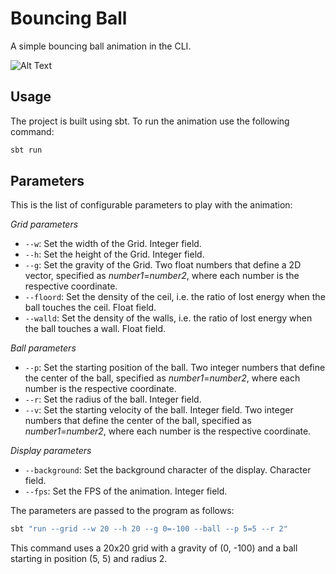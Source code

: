 
# Bouncing Ball

A simple bouncing ball animation in the CLI.

![Alt Text](/static/bounding_ball_demo.gif)

## Usage

The project is built using sbt. To run the animation use the following command:

```bash
sbt run
```

## Parameters

This is the list of configurable parameters to play with the animation:

*Grid parameters*

- `--w`: Set the width of the Grid. Integer field.
- `--h`: Set the height of the Grid. Integer field.
- `--g`: Set the gravity of the Grid. Two float numbers that define a 2D vector, specified as *number1*=*number2*, where each number is the respective coordinate.
- `--floord`: Set the density of the ceil, i.e. the ratio of lost energy when the ball touches the ceil. Float field.
- `--walld`: Set the density of the walls, i.e. the ratio of lost energy when the ball touches a wall. Float field.

*Ball parameters*

- `--p`: Set the starting position of the ball. Two integer numbers that define the center of the ball, specified as *number1*=*number2*, where each number is the respective coordinate.
- `--r`: Set the radius of the ball. Integer field.
- `--v`: Set the starting velocity of the ball. Integer field. Two integer numbers that define the center of the ball, specified as *number1*=*number2*, where each number is the respective coordinate.

*Display parameters*

- `--background`: Set the background character of the display. Character field.
- `--fps`: Set the FPS of the animation. Integer field.

The parameters are passed to the program as follows:

```bash
sbt "run --grid --w 20 --h 20 --g 0=-100 --ball --p 5=5 --r 2"
```

This command uses a 20x20 grid with a gravity of (0, -100) and a ball starting in position (5, 5) and radius 2.







